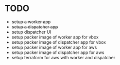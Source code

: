 # TODO

- ~~setup a worker app~~
- ~~setup a dispatcher app~~
- setup dispatcher UI
- setup packer image of worker app for vbox
- setup packer image of dispatcher app for vbox
- setup packer image of worker app for aws
- setup packer image of dispatcher app for aws
- setup terraform for aws with worker and dispatcher
